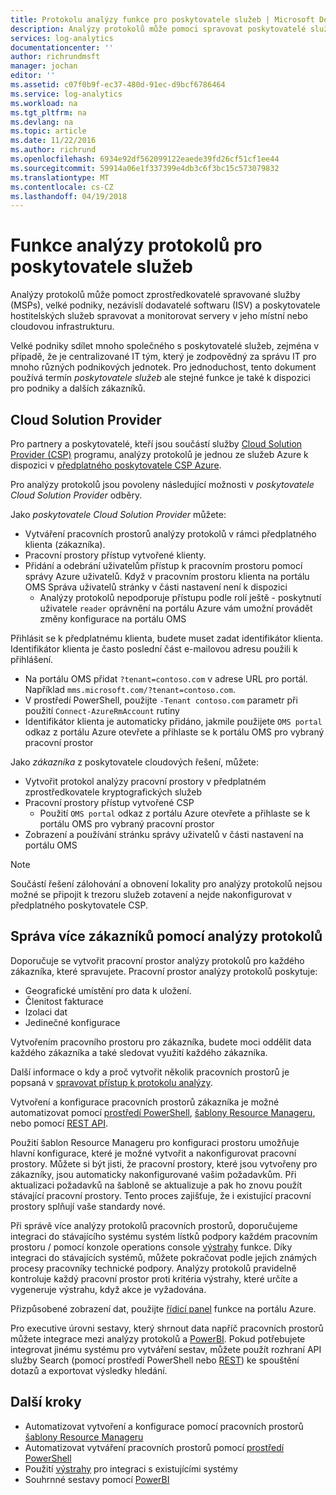 ```yaml
---
title: Protokolu analýzy funkce pro poskytovatele služeb | Microsoft Docs
description: Analýzy protokolů může pomoci spravovat poskytovatelé služeb (MSPs), velké podniky nezávislí výrobci softwaru (ISV) a poskytovatele hostitelských služeb, spravovat a monitorovat servery v jeho místní nebo cloudovou infrastrukturu.
services: log-analytics
documentationcenter: ''
author: richrundmsft
manager: jochan
editor: ''
ms.assetid: c07f0b9f-ec37-480d-91ec-d9bcf6786464
ms.service: log-analytics
ms.workload: na
ms.tgt_pltfrm: na
ms.devlang: na
ms.topic: article
ms.date: 11/22/2016
ms.author: richrund
ms.openlocfilehash: 6934e92df562099122eaede39fd26cf51cf1ee44
ms.sourcegitcommit: 59914a06e1f337399e4db3c6f3bc15c573079832
ms.translationtype: MT
ms.contentlocale: cs-CZ
ms.lasthandoff: 04/19/2018
---
```

# <a name="log-analytics-features-for-service-providers"></a>Funkce analýzy protokolů pro poskytovatele služeb
Analýzy protokolů může pomoct zprostředkovatelé spravované služby (MSPs), velké podniky, nezávislí dodavatelé softwaru (ISV) a poskytovatele hostitelských služeb spravovat a monitorovat servery v jeho místní nebo cloudovou infrastrukturu. 

Velké podniky sdílet mnoho společného s poskytovatelé služeb, zejména v případě, že je centralizované IT tým, který je zodpovědný za správu IT pro mnoho různých podnikových jednotek. Pro jednoduchost, tento dokument používá termín *poskytovatele služeb* ale stejné funkce je také k dispozici pro podniky a dalších zákazníků.

## <a name="cloud-solution-provider"></a>Cloud Solution Provider
Pro partnery a poskytovatelé, kteří jsou součástí služby [Cloud Solution Provider (CSP)](https://partner.microsoft.com/Solutions/cloud-reseller-overview) programu, analýzy protokolů je jednou ze služeb Azure k dispozici v [předplatného poskytovatele CSP Azure](https://docs.microsoft.com/azure/cloud-solution-provider/overview/azure-csp-overview). 

Pro analýzy protokolů jsou povoleny následující možnosti v *poskytovatele Cloud Solution Provider* odběry.

Jako *poskytovatele Cloud Solution Provider* můžete:

* Vytváření pracovních prostorů analýzy protokolů v rámci předplatného klienta (zákazníka).
* Pracovní prostory přístup vytvořené klienty. 
* Přidání a odebrání uživatelům přístup k pracovním prostoru pomocí správy Azure uživatelů. Když v pracovním prostoru klienta na portálu OMS Správa uživatelů stránky v části nastavení není k dispozici
  * Analýzy protokolů nepodporuje přístupu podle rolí ještě - poskytnutí uživatele `reader` oprávnění na portálu Azure vám umožní provádět změny konfigurace na portálu OMS

Přihlásit se k předplatnému klienta, budete muset zadat identifikátor klienta. Identifikátor klienta je často poslední část e-mailovou adresu použili k přihlášení.

* Na portálu OMS přidat `?tenant=contoso.com` v adrese URL pro portál. Například `mms.microsoft.com/?tenant=contoso.com`.
* V prostředí PowerShell, použijte `-Tenant contoso.com` parametr při použití `Connect-AzureRmAccount` rutiny
* Identifikátor klienta je automaticky přidáno, jakmile použijete `OMS portal` odkaz z portálu Azure otevřete a přihlaste se k portálu OMS pro vybraný pracovní prostor

Jako *zákazníka* z poskytovatele cloudových řešení, můžete:

* Vytvořit protokol analýzy pracovní prostory v předplatném zprostředkovatele kryptografických služeb
* Pracovní prostory přístup vytvořené CSP
  * Použití `OMS portal` odkaz z portálu Azure otevřete a přihlaste se k portálu OMS pro vybraný pracovní prostor
* Zobrazení a používání stránku správy uživatelů v části nastavení na portálu OMS

> [!NOTE]
> Součástí řešení zálohování a obnovení lokality pro analýzy protokolů nejsou možné se připojit k trezoru služeb zotavení a nejde nakonfigurovat v předplatného poskytovatele CSP. 
> 
> 

## <a name="managing-multiple-customers-using-log-analytics"></a>Správa více zákazníků pomocí analýzy protokolů
Doporučuje se vytvořit pracovní prostor analýzy protokolů pro každého zákazníka, které spravujete. Pracovní prostor analýzy protokolů poskytuje:

* Geografické umístění pro data k uložení. 
* Členitost fakturace 
* Izolaci dat 
* Jedinečné konfigurace

Vytvořením pracovního prostoru pro zákazníka, budete moci oddělit data každého zákazníka a také sledovat využití každého zákazníka.

Další informace o kdy a proč vytvořit několik pracovních prostorů je popsaná v [spravovat přístup k protokolu analýzy](log-analytics-manage-access.md#determine-the-number-of-workspaces-you-need).

Vytvoření a konfigurace pracovních prostorů zákazníka je možné automatizovat pomocí [prostředí PowerShell](log-analytics-powershell-workspace-configuration.md), [šablony Resource Manageru](log-analytics-template-workspace-configuration.md), nebo pomocí [REST API](https://www.nuget.org/packages/Microsoft.Azure.Management.OperationalInsights/).

Použití šablon Resource Manageru pro konfiguraci prostoru umožňuje hlavní konfigurace, které je možné vytvořit a nakonfigurovat pracovní prostory. Můžete si být jisti, že pracovní prostory, které jsou vytvořeny pro zákazníky, jsou automaticky nakonfigurované vašim požadavkům. Při aktualizaci požadavků na šabloně se aktualizuje a pak ho znovu použít stávající pracovní prostory. Tento proces zajišťuje, že i existující pracovní prostory splňují vaše standardy nové.    

Při správě více analýzy protokolů pracovních prostorů, doporučujeme integraci do stávajícího systému systém lístků podpory každém pracovním prostoru / pomocí konzole operations console [výstrahy](log-analytics-alerts.md) funkce. Díky integraci do stávajících systémů, můžete pokračovat podle jejich známých procesy pracovníky technické podpory. Analýzy protokolů pravidelně kontroluje každý pracovní prostor proti kritéria výstrahy, které určíte a vygeneruje výstrahu, když akce je vyžadována.

Přizpůsobené zobrazení dat, použijte [řídicí panel](../azure-portal/azure-portal-dashboards.md) funkce na portálu Azure.  

Pro executive úrovni sestavy, který shrnout data napříč pracovních prostorů můžete integrace mezi analýzy protokolů a [PowerBI](log-analytics-powerbi.md). Pokud potřebujete integrovat jinému systému pro vytváření sestav, můžete použít rozhraní API služby Search (pomocí prostředí PowerShell nebo [REST](log-analytics-log-search-api.md)) ke spouštění dotazů a exportovat výsledky hledání.

## <a name="next-steps"></a>Další kroky
* Automatizovat vytvoření a konfigurace pomocí pracovních prostorů [šablony Resource Manageru](log-analytics-template-workspace-configuration.md)
* Automatizovat vytváření pracovních prostorů pomocí [prostředí PowerShell](log-analytics-powershell-workspace-configuration.md) 
* Použití [výstrahy](log-analytics-alerts.md) pro integraci s existujícími systémy
* Souhrnné sestavy pomocí [PowerBI](log-analytics-powerbi.md)


